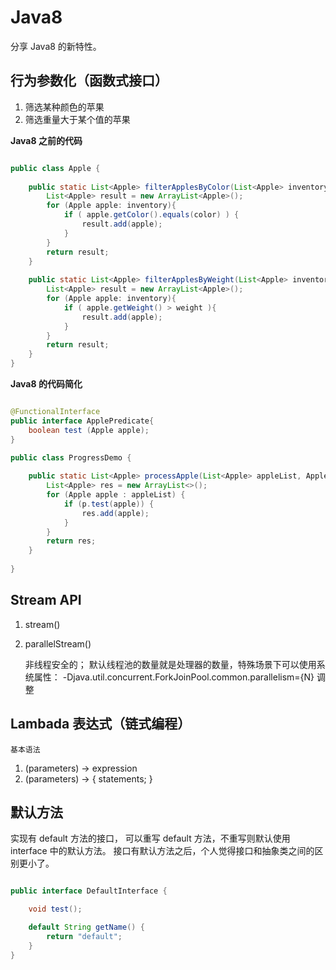 # Java8
分享 Java8 的新特性。

## 行为参数化（函数式接口）

1. 筛选某种颜色的苹果
2. 筛选重量大于某个值的苹果

**Java8 之前的代码**

```java

public class Apple {
    
    public static List<Apple> filterApplesByColor(List<Apple> inventory, String color) {
        List<Apple> result = new ArrayList<Apple>();
        for (Apple apple: inventory){
            if ( apple.getColor().equals(color) ) { 
                result.add(apple);
            } 
        }
        return result;
    }
    
    public static List<Apple> filterApplesByWeight(List<Apple> inventory, int weight) {
        List<Apple> result = new ArrayList<Apple>();
        for (Apple apple: inventory){
            if ( apple.getWeight() > weight ){ 
                result.add(apple);
            } 
        }
        return result;
    }
}

```

**Java8 的代码简化**

```java

@FunctionalInterface
public interface ApplePredicate{
    boolean test (Apple apple);
}

public class ProgressDemo {
    
    public static List<Apple> processApple(List<Apple> appleList, ApplePredicate p) {
        List<Apple> res = new ArrayList<>();
        for (Apple apple : appleList) {
            if (p.test(apple)) {
                res.add(apple);
            }
        }
        return res;
    }
    
}


```

## Stream API

1. stream()

2. parallelStream()

    非线程安全的；
    默认线程池的数量就是处理器的数量，特殊场景下可以使用系统属性：
    -Djava.util.concurrent.ForkJoinPool.common.parallelism={N} 调整

## Lambada 表达式（链式编程）

`基本语法`

1. (parameters) -> expression
2. (parameters) -> { statements; }

## 默认方法
实现有 default 方法的接口， 可以重写 default 方法，不重写则默认使用 interface 中的默认方法。
接口有默认方法之后，个人觉得接口和抽象类之间的区别更小了。

```java

public interface DefaultInterface {

    void test();

    default String getName() {
        return "default";
    }
}

```
